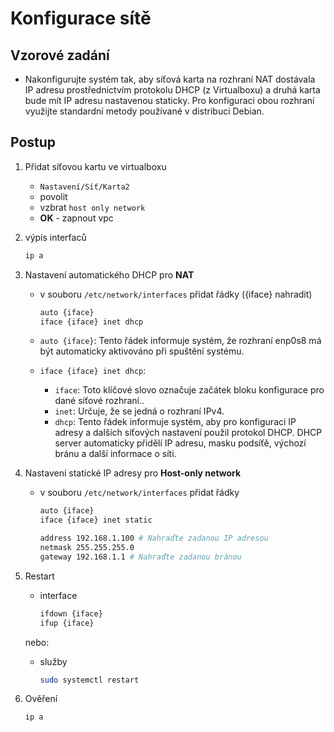 # Konfigurace sítě

## Vzorové zadání

- Nakonfigurujte systém tak, aby síťová karta na rozhraní NAT dostávala IP adresu prostřednictvím protokolu DHCP (z Virtualboxu) a druhá karta bude mít IP adresu nastavenou staticky. Pro konfiguraci obou rozhraní využijte standardní metody používané v distribuci Debian.

## Postup

1. Přidat síťovou kartu ve virtualboxu

   - `Nastavení/Síť/Karta2`
   - povolit
   - vzbrat `host only network`
   - **OK** - zapnout vpc

1. výpis interfaců

   ```bash
   ip a
   ```

1. Nastavení automatického DHCP pro **NAT**

   - v souboru `/etc/network/interfaces` přidat řádky ({iface} nahradit)

     ```bash
     auto {iface}
     iface {iface} inet dhcp
     ```

   - `auto {iface}`: Tento řádek informuje systém, že rozhraní enp0s8 má být automaticky aktivováno při spuštění systému.
   - `iface {iface} inet dhcp`:

     - `iface`: Toto klíčové slovo označuje začátek bloku konfigurace pro dané síťové rozhraní..
     - `inet`: Určuje, že se jedná o rozhraní IPv4.
     - `dhcp`: Tento řádek informuje systém, aby pro konfiguraci IP adresy a dalších síťových nastavení použil protokol DHCP. DHCP server automaticky přidělí IP adresu, masku podsíťě, výchozí bránu a další informace o síti.

1. Nastavení statické IP adresy pro **Host-only network**

   - v souboru `/etc/network/interfaces` přidat řádky

     ```bash
     auto {iface}
     iface {iface} inet static

     address 192.168.1.100 # Nahraďte zadanou IP adresou
     netmask 255.255.255.0
     gateway 192.168.1.1 # Nahraďte zadanou bránou
     ```

1. Restart

   - interface

     ```bash
     ifdown {iface}
     ifup {iface}
     ```

   nebo:

   - služby

     ```bash
     sudo systemctl restart
     ```

1. Ověření
   ```bash
   ip a
   ```
